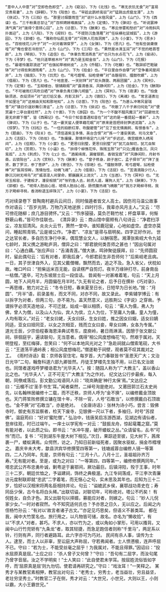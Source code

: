 <!-- { "loadSidebar": true } -->
	“意中人人中意”对“空即色色即空”，上为《窥浴》，下为《北饯》也。“寒无衣饥无食”对“富易交贵易妻”，上为《辞朝》，下为《阳告》也。“早趁此鹊桥鸾驭”对“猛跳出虎窟龙潭”，上为《侠试》，下为《三挡》也。“那里讨烟蓑雨笠”对“说什么水宿风餐”，上为《山门》，下为《西谍》也。“三千粉熏总甘让”对“百样娉婷难画描”，上为《定情》，下为《弹词》也。“听说罢神清气爽”对“拨得个意转心回”，上为《访普》，下为《酬柬》也。“寒云惨雾和愁织”对“冷雨斜风扑面迎”，上为《八阳》，下为《闻铃》也。“不提防沉鱼落雁”对“任纵横社鼠城狐”，上为《游园》，下为《郭楼》也。“雅称你仙肌玉骨”对“闷煞人花烛洞房”，上为《小宴》，下为《思乡》也。“百枝枝花儿叶子”对“一对对着锦穿罗”，上为《女弹》，下为《思凡》也。“他有些装聋做哑”对“俺也曾忍冷担饥”，上为《山门》，下为《三闯》也。“果然是冰清玉润”对“不觉的皓首苍颜”，上为《琴挑》，下为《追信》也。“休辜负莺消燕息”对“也只为水点花飞”，上为《偷诗》，下为《寻梦》也。“他只道草根木叶”对“真乃是玉砌金妆”，上为《山门》，下为《花报》也。“最堪怜蓬踪浪迹”对“也强如草根树皮”，上为《乔醋》，下为《吃糠》也。“敢辞却芒鞋破钵”对“讨得些剩酒残肴”，上为《山门》，下为《拾金》也。“平日里自作自孽”对“空争着闲是闲非”，上为《擒庞》，下为《饥荒》也。“弯弓蹬弩、拈枪使棒”对“击磬摇铃、擂鼓吹螺”，上为《借扇》，下为《思凡》也。“十地宣差、一天封拜”对“双头旖旎、两扇团圞”，上为《冥判》，下为《定情》也。“玉砌楼台、银铺殿阁”对“露滴香涘、风静闲阶”，上为《拾金》，下为《酬简》也。“不可被雨打风吹日晒”对“休辜负青灯静几明窗”，上为《冥判》，下为《夜课》也。“怕食缺须进、衣绽须补”对“这灯焰又昏、月影又斜”，上为《镜叹》，下为《离魂》也。“常言道表壮不如里壮”对“这根由天知和那地知”，上为《访普》，下为《阳告》也。“为甚么冲寒风冒瑞雪”对“镇日价逞妙舞引清讴”，上为《访普》，下为《侠试》也。“吹散了八千子弟归何处”对“便赏遍十二亭台是枉然”，上为《十面》，下为《游园》也。“为一个不酸不醋风魔汉”对“回避他无是无非廊下僧”，皆《西厢记》也。“今日个知音喜遇知音在”对“这的是一番提起一番新”，上为《弹词》，下为《认子》也。“这一霎天留人便草藉花眠”对“原来是苔把砖封笋进泥路”，上为《惊梦》，下为《扫松》也。“一任的拍断红芽、吹酸碧管”对“见了些无情画舸、有恨香车”，上为《题曲》，下为《阳关》也。“须信道紫玉多情、英台含恨”对“拣一个潘安美貌、司马文章”，上为《活捉》，下为《劝妆》也。“急攘攘，那情怀倚定门儿待”对“步迟迟，倩宫娥搀入绣闱间”，上为《佳期》，下为《小宴》也。“更思归别墅，更思归别墅”对“犹兀自絮叨，犹兀自絮叨”，上为《赏荷》，下为《小逼》也。“拚得个柳憔花悴、珠残玉殒”对“只见□雁杳鱼沉、凤只鸾孤”，上为《刺虎》，下为《□□》也。“酒阑绮席，漏催银箭，香销宝鼎”对“风静闲阶，月射书斋，云锁阳台”，上为《赏秋》，下为《酬柬》也。“曾子修身，颜子居仁，孟子择邻”对“拜了圣贤，数了罗汉，参了菩萨”，上为《寄信》，下为《惊艳》也。“擂鼓筛锣，弯弓蹬弩，拈枪使棒”对“振耳惊眸，荡情怡性，动魄飞魂”，上为《借扇》，下为《活捉》也。“苦滴滴路少行人，静沉沉树无啼鸟”对“威凛凛人间掌命，颤巍巍天上消灾”，上为《当酒》，下为《冥判》也。“无宋玉般容，子建般才，潘安般貌”对“怅钓鱼人去，射虎人遥，屠狗人无”，上为《酬柬》，下为《郭楼》也。“唬得人胆战心摇，唬得人胆战心摇，肠慌腹热魂飞魄散”对“我方才飏柳寻桃，我方才飏柳寻桃，香消粉退玉碎珠沉”，上为《小宴》，下为《活捉》也。
巧对续录卷下
	昔陶南村避兵云间日，同时偕遁者皆文人高士。因伤司马温公故事作对语云：“百岁光阴，万物乃天地逆旅；四时行乐，我辈亦风月主人。”又云：“尽可傍花随柳；庶几游目骋怀。”又云：“节序骎骎，莫负芒鞋竹杖；杯盘草草，何惭野蔌山肴。”皆可作佳联也。
	《清异录》云：商山馆中窗颊有八句诗云：“净君扫浮尘，凉友招清风。炎炎火云节，萧然一堂中。谁知鹿冠叟，心地如虚空。虚空亦莫问，睡起照青铜。”云是坡公作。“净君”、“凉友”是帚与扇明矣。四字正好作对。
	世之达官长者，多自历生净行中来，偶现慧业文人，以酬宿愿。湘潭张紫岘大令九钺七龄时，其父携之游毗庐洞，僧异之曰：“郎君貌何类吾师之甚也！”因出句属对曰：“心通白藕。”张应声曰：“舌涌青莲。”僧大骇，鸣钟聚徒膜拜，曰：“先师圆寂时，留此偶句云：‘后有对者，即我后身’，今郎君前生非吾师何？”后紫岘老且病。一日，其子世津自外入，见其父戴僧帽，飘然而去，追之不及。急入省父，伏枕如故。唯口吟曰：“担柴运米百无能，自读楞严自剪灯。夜半万缘钟打尽，前身南岳一枯僧。”遂卒，可为东坡居士后一段佳话。
	昔闻有一对甚难着笔，句云：“天上月圆，地下人间月半，月圆偏在月半时。”久无有论之者，后予日在撰补《巧对录》，一再思维，勉力对之云：“冬令日短，春来夏至日长，日短早为日长地。”按：“月圆”、“月半”语，前录虽有，而文不同，对亦不同，故又录此。
	李紫辅学博云：有以拆字为对者，但两三句，亦不易为。盖天然意义，远胜荆公《字说》之穿凿。予谓拆字必须天造地设，不可迁就，姑成一联以相质，句云：“需人为儒，弗人为佛，曾人为僧，以及山人为仙，宾人为傧，立人为位，下至庸人为傭，童人为僮，人均有取义。”对云：“老女曰姥，夭女曰妖，生女曰姓，推之因女曰姻，适女曰嫡同适，亚女曰娅同亚，以女之次相亚，贱而立女曰妾，卑女曰婢，女各为专属。”
	道光壬辰，少宗伯程春海恩泽典试粤东，度庾岭，暑日雨淋漓，因憩于张文献公祠，徘徊庭宇，遍读联句，无当意者。偶得“相公风度想梅花”句，然艰于属对。天明登程，至红梅驿，忽笑曰：“何不以本地风光对之？”急赴祠就山僧索笔砚，大书云：“王道荡平通岭表；相公风度想梅花。”僧遂勒于祠壁，观者莫不叹其裁对之工。
	《雨村诗话》载：京师各官住宅，每岁首，大门春联皆书“圣恩天广大；文治日光华”二句，翰詹科道六部九卿皆然。丹徒王梦楼先生独不用，以已名文治故也。同馆者遂戏呼梦楼诰君为“光华夫人”。按：随园人称为“广大教主”，盖以香山比之也。“光华夫人”，正不可无“广大教主”为之作对。
	纪文达公行步最疾，每入朝，同僚咸落后。彭文勤公戏语同人曰：“晓岚确是‘神行太保’焉。”文达应之曰：“云楣不过‘圣手书生’耳。”闻者粲然，二绰号洵是绝对。
	又莆田郭兰石太史尚先，以名翰林居编修十二载，而不迁秩，京师人呼为“金不换”，以编修戴金顶故也。天门蒋笙陔修撰立镛在馆十年，不除一官，人号“石敢当”，以修撰戴白石顶故也。“金不换”对“石敢当”，亦是绝对。
	《全唐诗话》：张林为诗小巧，尝言：毁佛寺时，御史有苏监察者，检天下废寺，见银佛一尺以下者，多袖归，时号“苏捏佛”。温庭筠曰：“好对‘蜜陀僧’。”
	弘治中，钱唐吴启冻游西湖，见湖边有请仙者，登岸往观，时已过端午。一庠士以学宪有一对云：“鼓振龙舟，惊起鼋鼍之窟。”莫有能对者，以此质之仙，即书云：“水冲牛屋，破开蝼蚁之丛。”众请留名，乩书“可怜”而已。复书：“可到湖东牛屋大树下相见。”次日，果踪迹至彼，见大树下，茜席裹一尸，蝼蚁满焉。众愕然，访之，乃知日前新缢死者，因聚水驱蚁，捐金市槥埋之。
	嘉庆辛未大考，歙县洪宾华修撰莹四等第一，钱塘戚蓉台编修人镜一等第四，二人乃同年。先是，京师有句云：“三月十八，八月十三，圣祖祖孙齐万寿。”无有能对者。至是，或为之对曰：“一等第四，四等第一，编修修撰两同年。”
	塔忠武公齐布忠勇朴诚，剿粤逆于襄鄂间，厥功最巨。后镇浔阳，殁于王事，时年三十二岁。朝廷优恤之，予谥建祠，饰终之典极渥。九江专祠落成，平江李次青廉访元度制联即就“忠武”二字着笔，而无惬心之句，实未思及其年也。后知为三十二岁，恰好以汉相宋将两名臣相持并论。句云：“谥媲武乡侯，襄鄂战功青史在；寿同岳少保，古今名将白头稀。”出联切谥，对联切年，可称绝对。塔公不朽矣！
	有倪姓女，自负才色。其父出联句以择婿，募能应对者，则嫁之。句云：“妙人儿倪家少女。”一时对者寂然。今不知究适何氏也？予亦思之日久，无以应之。后闻之内侄杨竹孙云：“有对以‘故言者诸子古文。’”亦足见巧思矣，但语义不甚类耳。
	都在我，闽中大竹筐名也。旅行用之，以凡物皆可储，故名。亦名为“懒收拾”，有以“不求人”对者，甚巧。不求人，亦以竹为之，或以角如小掌形，可用以搔背。又闽中山行竹兜轿有“九条龙”者，取其轻捷，而急足跑信者则称“千里马”，两足系以铃，行则有声，同行者避路耳。此六字亦可为巧对。
	民间有杀人事，误传为士人。逮至，而士人以非辜，至讼庭大声称屈，守若弗闻者。士人愤懑极，连声呼屈不已。守曰：“若为士，不能受丝毫之屈乎！为我属对，不能且得罪。”因诏曰：“投水屈原真是屈。”士应之曰：“杀人曾子又何曾？”守曰：“吾句有二屈字，而汝句尾乃曾字音层。汝之不学明矣！”士人笑曰：“此自使君未学耳。按屈姓流俗皆如字呼，而‘屈原真是屈’则九勿切。使君请再研究之。”守曰：“戏汝耳！”一笑释之。
	某秀才与某教官素相狎，教官出对句云：“老秀士，穷秀士，老当益壮，穷且益坚，老壮穷坚秀士。”时教官二子在侧，秀才对云：“大世兄，小世兄，大则以王，小则以霸，大小王霸世兄。”
